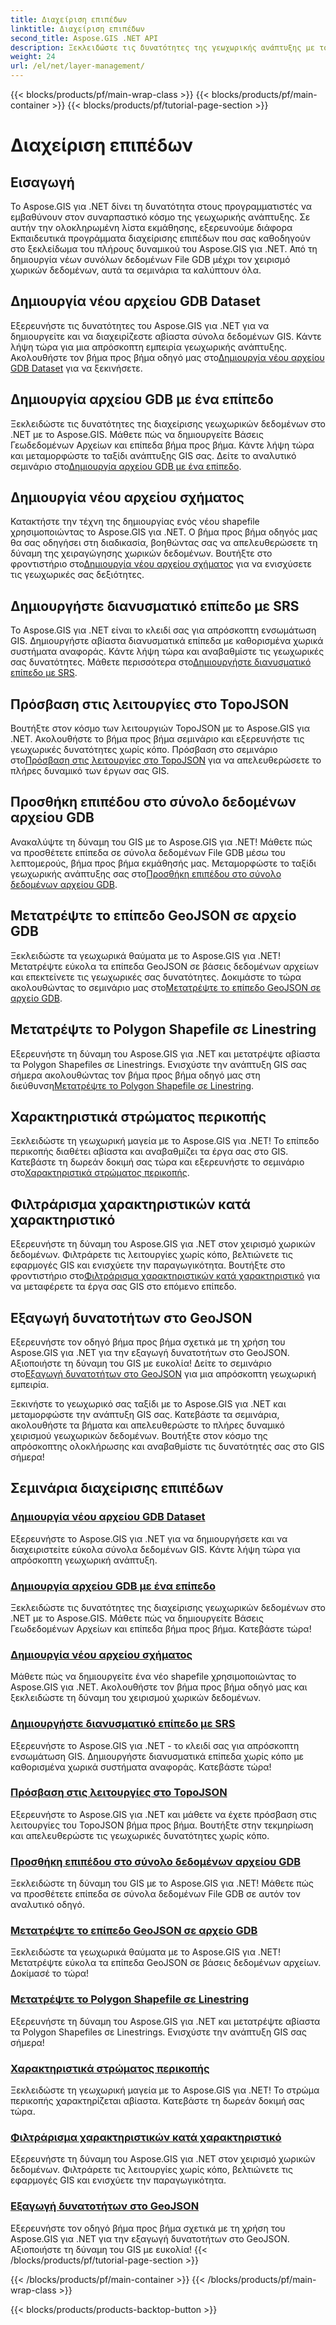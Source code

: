 ```yaml
---
title: Διαχείριση επιπέδων
linktitle: Διαχείριση επιπέδων
second_title: Aspose.GIS .NET API
description: Ξεκλειδώστε τις δυνατότητες της γεωχωρικής ανάπτυξης με το Aspose.GIS για σεμινάρια .NET. Δημιουργήστε, διαχειριστείτε και χειριστείτε χωρίς κόπο σύνολα δεδομένων GIS.
weight: 24
url: /el/net/layer-management/
---
```


{{< blocks/products/pf/main-wrap-class >}}
{{< blocks/products/pf/main-container >}}
{{< blocks/products/pf/tutorial-page-section >}}

# Διαχείριση επιπέδων

## Εισαγωγή

Το Aspose.GIS για .NET δίνει τη δυνατότητα στους προγραμματιστές να εμβαθύνουν στον συναρπαστικό κόσμο της γεωχωρικής ανάπτυξης. Σε αυτήν την ολοκληρωμένη λίστα εκμάθησης, εξερευνούμε διάφορα Εκπαιδευτικά προγράμματα διαχείρισης επιπέδων που σας καθοδηγούν στο ξεκλείδωμα του πλήρους δυναμικού του Aspose.GIS για .NET. Από τη δημιουργία νέων συνόλων δεδομένων File GDB μέχρι τον χειρισμό χωρικών δεδομένων, αυτά τα σεμινάρια τα καλύπτουν όλα.

## Δημιουργία νέου αρχείου GDB Dataset 
 Εξερευνήστε τις δυνατότητες του Aspose.GIS για .NET για να δημιουργείτε και να διαχειρίζεστε αβίαστα σύνολα δεδομένων GIS. Κάντε λήψη τώρα για μια απρόσκοπτη εμπειρία γεωχωρικής ανάπτυξης. Ακολουθήστε τον βήμα προς βήμα οδηγό μας στο[Δημιουργία νέου αρχείου GDB Dataset](./create-new-file-gdb-dataset/) για να ξεκινήσετε.

## Δημιουργία αρχείου GDB με ένα επίπεδο 
 Ξεκλειδώστε τις δυνατότητες της διαχείρισης γεωχωρικών δεδομένων στο .NET με το Aspose.GIS. Μάθετε πώς να δημιουργείτε Βάσεις Γεωδεδομένων Αρχείων και επίπεδα βήμα προς βήμα. Κάντε λήψη τώρα και μεταμορφώστε το ταξίδι ανάπτυξης GIS σας. Δείτε το αναλυτικό σεμινάριο στο[Δημιουργία αρχείου GDB με ένα επίπεδο](./create-file-gdb-with-single-layer/).

## Δημιουργία νέου αρχείου σχήματος 
 Κατακτήστε την τέχνη της δημιουργίας ενός νέου shapefile χρησιμοποιώντας το Aspose.GIS για .NET. Ο βήμα προς βήμα οδηγός μας θα σας οδηγήσει στη διαδικασία, βοηθώντας σας να απελευθερώσετε τη δύναμη της χειραγώγησης χωρικών δεδομένων. Βουτήξτε στο φροντιστήριο στο[Δημιουργία νέου αρχείου σχήματος](./create-new-shapefile/) για να ενισχύσετε τις γεωχωρικές σας δεξιότητες.

## Δημιουργήστε διανυσματικό επίπεδο με SRS 
Το Aspose.GIS για .NET είναι το κλειδί σας για απρόσκοπτη ενσωμάτωση GIS. Δημιουργήστε αβίαστα διανυσματικά επίπεδα με καθορισμένα χωρικά συστήματα αναφοράς. Κάντε λήψη τώρα και αναβαθμίστε τις γεωχωρικές σας δυνατότητες. Μάθετε περισσότερα στο[Δημιουργήστε διανυσματικό επίπεδο με SRS](./create-vector-layer-with-srs/).

## Πρόσβαση στις λειτουργίες στο TopoJSON 
 Βουτήξτε στον κόσμο των λειτουργιών TopoJSON με το Aspose.GIS για .NET. Ακολουθήστε το βήμα προς βήμα σεμινάριο και εξερευνήστε τις γεωχωρικές δυνατότητες χωρίς κόπο. Πρόσβαση στο σεμινάριο στο[Πρόσβαση στις λειτουργίες στο TopoJSON](./access-features-in-topojson/) για να απελευθερώσετε το πλήρες δυναμικό των έργων σας GIS.

## Προσθήκη επιπέδου στο σύνολο δεδομένων αρχείου GDB 
 Ανακαλύψτε τη δύναμη του GIS με το Aspose.GIS για .NET! Μάθετε πώς να προσθέτετε επίπεδα σε σύνολα δεδομένων File GDB μέσω του λεπτομερούς, βήμα προς βήμα εκμάθησής μας. Μεταμορφώστε το ταξίδι γεωχωρικής ανάπτυξης σας στο[Προσθήκη επιπέδου στο σύνολο δεδομένων αρχείου GDB](./add-layer-to-file-gdb-dataset/).

## Μετατρέψτε το επίπεδο GeoJSON σε αρχείο GDB 
 Ξεκλειδώστε τα γεωχωρικά θαύματα με το Aspose.GIS για .NET! Μετατρέψτε εύκολα τα επίπεδα GeoJSON σε βάσεις δεδομένων αρχείων και επεκτείνετε τις γεωχωρικές σας δυνατότητες. Δοκιμάστε το τώρα ακολουθώντας το σεμινάριο μας στο[Μετατρέψτε το επίπεδο GeoJSON σε αρχείο GDB](./convert-geojson-layer-to-file-gdb/).

## Μετατρέψτε το Polygon Shapefile σε Linestring 
Εξερευνήστε τη δύναμη του Aspose.GIS για .NET και μετατρέψτε αβίαστα τα Polygon Shapefiles σε Linestrings. Ενισχύστε την ανάπτυξη GIS σας σήμερα ακολουθώντας τον βήμα προς βήμα οδηγό μας στη διεύθυνση[Μετατρέψτε το Polygon Shapefile σε Linestring](./convert-polygon-shapefile-to-linestring/).

## Χαρακτηριστικά στρώματος περικοπής 
 Ξεκλειδώστε τη γεωχωρική μαγεία με το Aspose.GIS για .NET! Το επίπεδο περικοπής διαθέτει αβίαστα και αναβαθμίζει τα έργα σας στο GIS. Κατεβάστε τη δωρεάν δοκιμή σας τώρα και εξερευνήστε το σεμινάριο στο[Χαρακτηριστικά στρώματος περικοπής](./crop-layer-features/).

## Φιλτράρισμα χαρακτηριστικών κατά χαρακτηριστικό 
 Εξερευνήστε τη δύναμη του Aspose.GIS για .NET στον χειρισμό χωρικών δεδομένων. Φιλτράρετε τις λειτουργίες χωρίς κόπο, βελτιώνετε τις εφαρμογές GIS και ενισχύετε την παραγωγικότητα. Βουτήξτε στο φροντιστήριο στο[Φιλτράρισμα χαρακτηριστικών κατά χαρακτηριστικό](./filter-features-by-attribute/) για να μεταφέρετε τα έργα σας GIS στο επόμενο επίπεδο.

## Εξαγωγή δυνατοτήτων στο GeoJSON 
 Εξερευνήστε τον οδηγό βήμα προς βήμα σχετικά με τη χρήση του Aspose.GIS για .NET για την εξαγωγή δυνατοτήτων στο GeoJSON. Αξιοποιήστε τη δύναμη του GIS με ευκολία! Δείτε το σεμινάριο στο[Εξαγωγή δυνατοτήτων στο GeoJSON](./extract-features-to-geojson/) για μια απρόσκοπτη γεωχωρική εμπειρία.

Ξεκινήστε το γεωχωρικό σας ταξίδι με το Aspose.GIS για .NET και μεταμορφώστε την ανάπτυξη GIS σας. Κατεβάστε τα σεμινάρια, ακολουθήστε τα βήματα και απελευθερώστε το πλήρες δυναμικό χειρισμού γεωχωρικών δεδομένων. Βουτήξτε στον κόσμο της απρόσκοπτης ολοκλήρωσης και αναβαθμίστε τις δυνατότητές σας στο GIS σήμερα!
## Σεμινάρια διαχείρισης επιπέδων
### [Δημιουργία νέου αρχείου GDB Dataset](./create-new-file-gdb-dataset/)
Εξερευνήστε το Aspose.GIS για .NET για να δημιουργήσετε και να διαχειριστείτε εύκολα σύνολα δεδομένων GIS. Κάντε λήψη τώρα για απρόσκοπτη γεωχωρική ανάπτυξη. 
### [Δημιουργία αρχείου GDB με ένα επίπεδο](./create-file-gdb-with-single-layer/)
Ξεκλειδώστε τις δυνατότητες της διαχείρισης γεωχωρικών δεδομένων στο .NET με το Aspose.GIS. Μάθετε πώς να δημιουργείτε Βάσεις Γεωδεδομένων Αρχείων και επίπεδα βήμα προς βήμα. Κατεβάστε τώρα!
### [Δημιουργία νέου αρχείου σχήματος](./create-new-shapefile/)
Μάθετε πώς να δημιουργείτε ένα νέο shapefile χρησιμοποιώντας το Aspose.GIS για .NET. Ακολουθήστε τον βήμα προς βήμα οδηγό μας και ξεκλειδώστε τη δύναμη του χειρισμού χωρικών δεδομένων.
### [Δημιουργήστε διανυσματικό επίπεδο με SRS](./create-vector-layer-with-srs/)
Εξερευνήστε το Aspose.GIS για .NET - το κλειδί σας για απρόσκοπτη ενσωμάτωση GIS. Δημιουργήστε διανυσματικά επίπεδα χωρίς κόπο με καθορισμένα χωρικά συστήματα αναφοράς. Κατεβάστε τώρα!
### [Πρόσβαση στις λειτουργίες στο TopoJSON](./access-features-in-topojson/)
Εξερευνήστε το Aspose.GIS για .NET και μάθετε να έχετε πρόσβαση στις λειτουργίες του TopoJSON βήμα προς βήμα. Βουτήξτε στην τεκμηρίωση και απελευθερώστε τις γεωχωρικές δυνατότητες χωρίς κόπο.
### [Προσθήκη επιπέδου στο σύνολο δεδομένων αρχείου GDB](./add-layer-to-file-gdb-dataset/)
Ξεκλειδώστε τη δύναμη του GIS με το Aspose.GIS για .NET! Μάθετε πώς να προσθέτετε επίπεδα σε σύνολα δεδομένων File GDB σε αυτόν τον αναλυτικό οδηγό.
### [Μετατρέψτε το επίπεδο GeoJSON σε αρχείο GDB](./convert-geojson-layer-to-file-gdb/)
Ξεκλειδώστε τα γεωχωρικά θαύματα με το Aspose.GIS για .NET! Μετατρέψτε εύκολα τα επίπεδα GeoJSON σε βάσεις δεδομένων αρχείων. Δοκίμασέ το τώρα!
### [Μετατρέψτε το Polygon Shapefile σε Linestring](./convert-polygon-shapefile-to-linestring/)
Εξερευνήστε τη δύναμη του Aspose.GIS για .NET και μετατρέψτε αβίαστα τα Polygon Shapefiles σε Linestrings. Ενισχύστε την ανάπτυξη GIS σας σήμερα!
### [Χαρακτηριστικά στρώματος περικοπής](./crop-layer-features/)
Ξεκλειδώστε τη γεωχωρική μαγεία με το Aspose.GIS για .NET! Το στρώμα περικοπής χαρακτηρίζεται αβίαστα. Κατεβάστε τη δωρεάν δοκιμή σας τώρα.
### [Φιλτράρισμα χαρακτηριστικών κατά χαρακτηριστικό](./filter-features-by-attribute/)
Εξερευνήστε τη δύναμη του Aspose.GIS για .NET στον χειρισμό χωρικών δεδομένων. Φιλτράρετε τις λειτουργίες χωρίς κόπο, βελτιώνετε τις εφαρμογές GIS και ενισχύετε την παραγωγικότητα.
### [Εξαγωγή δυνατοτήτων στο GeoJSON](./extract-features-to-geojson/)
Εξερευνήστε τον οδηγό βήμα προς βήμα σχετικά με τη χρήση του Aspose.GIS για .NET για την εξαγωγή δυνατοτήτων στο GeoJSON. Αξιοποιήστε τη δύναμη του GIS με ευκολία! 
{{< /blocks/products/pf/tutorial-page-section >}}

{{< /blocks/products/pf/main-container >}}
{{< /blocks/products/pf/main-wrap-class >}}

{{< blocks/products/products-backtop-button >}}
